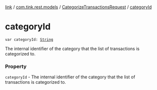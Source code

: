 [link](../../index.md) / [com.tink.rest.models](../index.md) / [CategorizeTransactionsRequest](index.md) / [categoryId](./category-id.md)

# categoryId

`var categoryId: `[`String`](https://kotlinlang.org/api/latest/jvm/stdlib/kotlin/-string/index.html)

The internal identifier of the category that the list of transactions is categorized to.

### Property

`categoryId` - The internal identifier of the category that the list of transactions is categorized to.